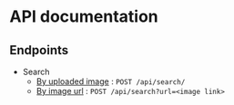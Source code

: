 # API documentation

## Endpoints
* Search
  * [By uploaded image](search_image_upload.md) : `POST /api/search/`
  * [By image url](search_image_url.md) : `POST /api/search?url=<image link>`
